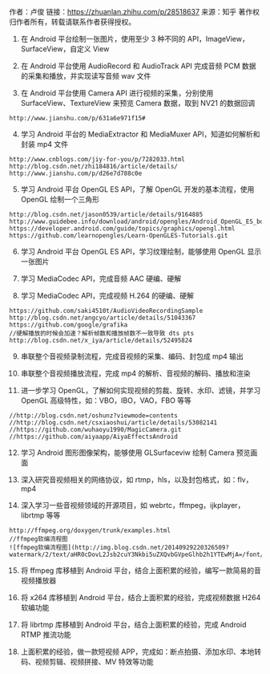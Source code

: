 作者：卢俊
链接：https://zhuanlan.zhihu.com/p/28518637
来源：知乎
著作权归作者所有，转载请联系作者获得授权。

1. 在 Android 平台绘制一张图片，使用至少 3 种不同的 API，ImageView，SurfaceView，自定义 View

2. 在 Android 平台使用 AudioRecord 和 AudioTrack API 完成音频 PCM 数据的采集和播放，并实现读写音频 wav 文件

3. 在 Android 平台使用 Camera API 进行视频的采集，分别使用 SurfaceView、TextureView 来预览 Camera 数据，取到 NV21 的数据回调

```
http://www.jianshu.com/p/631a6e971f15#
```

4. 学习 Android 平台的 MediaExtractor 和 MediaMuxer API，知道如何解析和封装 mp4 文件

```
http://www.cnblogs.com/jiy-for-you/p/7282033.html
http://blog.csdn.net/zhi184816/article/details/
http://www.jianshu.com/p/d26e7d788c0e
```

5. 学习 Android 平台 OpenGL ES API，了解 OpenGL 开发的基本流程，使用 OpenGL 绘制一个三角形

```
http://blog.csdn.net/jason0539/article/details/9164885
http://www.guidebee.info/download/android/opengles/Android_OpenGL_ES_book.pdf
https://developer.android.com/guide/topics/graphics/opengl.html
https://github.com/learnopengles/Learn-OpenGLES-Tutorials.git
```

6. 学习 Android 平台 OpenGL ES API，学习纹理绘制，能够使用 OpenGL 显示一张图片

7. 学习 MediaCodec API，完成音频 AAC 硬编、硬解

8. 学习 MediaCodec API，完成视频 H.264 的硬编、硬解

```
https://github.com/saki4510t/AudioVideoRecordingSample
http://blog.csdn.net/angcyo/article/details/51043367
https://github.com/google/grafika
//硬解播放的时候会加速？解析帧数和播放帧数不一致导致 dts pts
http://blog.csdn.net/x_iya/article/details/52495824
```

9. 串联整个音视频录制流程，完成音视频的采集、编码、封包成 mp4 输出

10. 串联整个音视频播放流程，完成 mp4 的解析、音视频的解码、播放和渲染

11. 进一步学习 OpenGL，了解如何实现视频的剪裁、旋转、水印、滤镜，并学习 OpenGL 高级特性，如：VBO，IBO，VAO，FBO 等等

```
//http://blog.csdn.net/oshunz?viewmode=contents
//http://blog.csdn.net/csxiaoshui/article/details/53082141
//https://github.com/wuhaoyu1990/MagicCamera.git
//https://github.com/aiyaapp/AiyaEffectsAndroid
```

12. 学习 Android 图形图像架构，能够使用 GLSurfaceviw 绘制 Camera 预览画面

13. 深入研究音视频相关的网络协议，如 rtmp，hls，以及封包格式，如：flv，mp4

14. 深入学习一些音视频领域的开源项目，如 webrtc，ffmpeg，ijkplayer，librtmp 等等

```
http://ffmpeg.org/doxygen/trunk/examples.html
//ffmpeg软编流程图
![ffmpeg软编流程图](http://img.blog.csdn.net/20140929220326509?watermark/2/text/aHR0cDovL2Jsb2cuY3Nkbi5uZXQvbGVpeGlhb2h1YTEwMjA=/font/5a6L5L2T/fontsize/400/fill/I0JBQkFCMA==/dissolve/70/gravity/SouthEast)
```

15. 将 ffmpeg 库移植到 Android 平台，结合上面积累的经验，编写一款简易的音视频播放器

16. 将 x264 库移植到 Android 平台，结合上面积累的经验，完成视频数据 H264 软编功能

17. 将 librtmp 库移植到 Android 平台，结合上面积累的经验，完成 Android RTMP 推流功能

18. 上面积累的经验，做一款短视频 APP，完成如：断点拍摄、添加水印、本地转码、视频剪辑、视频拼接、MV 特效等功能
